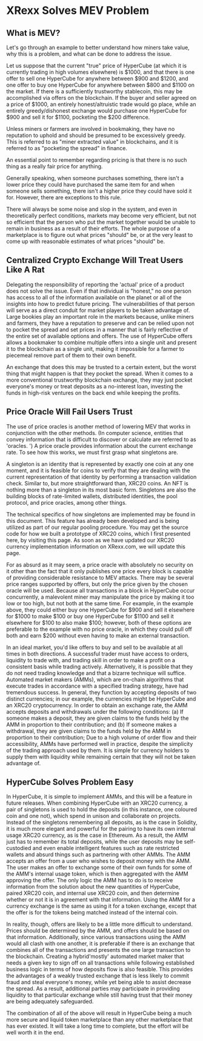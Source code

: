 # XRexx Solves MEV Problem


## What is MEV?

Let's go through an example to better understand how miners take value, why this is a problem, and what can be done to address the issue. 

Let us suppose that the current "true" price of HyperCube (at which it is currently trading in high volumes elsewhere) is $1000, and that there is one offer to sell one HyperCube for anywhere between $900 and $1200, and one offer to buy one HyperCube for anywhere between $800 and $1100 on the market. If there is a sufficiently trustworthy stablecoin, this may be accomplished via offers on the blockchain. If the buyer and seller agreed on a price of $1000, an entirely honest/altruistic trade would go place, while an entirely greedy/dishonest exchange would purchase one HyperCube for $900 and sell it for $1100, pocketing the $200 difference. 

Unless miners or farmers are involved in bookmaking, they have no reputation to uphold and should be presumed to be excessively greedy. This is referred to as "miner extracted value" in blockchains, and it is referred to as "pocketing the spread" in finance.


An essential point to remember regarding pricing is that there is no such thing as a really fair price for anything. 

Generally speaking, when someone purchases something, there isn't a lower price they could have purchased the same item for and when someone sells something, there isn't a higher price they could have sold it for. However, there are exceptions to this rule. 

There will always be some noise and slop in the system, and even in theoretically perfect conditions, markets may become very efficient, but not so efficient that the person who put the market together would be unable to remain in business as a result of their efforts. The whole purpose of a marketplace is to figure out what prices "should" be, or at the very least to come up with reasonable estimates of what prices "should" be. 


## Centralized Crypto Exchange Will Treat Users Like A Rat

Delegating the responsibility of reporting the 'actual' price of a product does not solve the issue. Even if that individual is "honest," no one person has access to all of the information available on the planet or all of the insights into how to predict future pricing. The vulnerabilities of that person will serve as a direct conduit for market players to be taken advantage of.
Large bookies play an important role in the markets because, unlike miners and farmers, they have a reputation to preserve and can be relied upon not to pocket the spread and set prices in a manner that is fairly reflective of the entire set of available options and offers. The use of HyperCube offers allows a bookmaker to combine multiple offers into a single unit and present it to the blockchain as a single unit, making it impossible for a farmer to piecemeal remove part of them to their own benefit. 

An exchange that does this may be trusted to a certain extent, but the worst thing that might happen is that they pocket the spread. When it comes to a more conventional trustworthy blockchain exchange, they may just pocket everyone's money or treat deposits as a no-interest loan, investing the funds in high-risk ventures on the back end while keeping the profits.
## Price Oracle Will Fail Users Trust

The use of price oracles is another method of lowering MEV that works in conjunction with the other methods. (In computer science, entities that convey information that is difficult to discover or calculate are referred to as 'oracles. ') A price oracle provides information about the current exchange rate. To see how this works, we must first grasp what singletons are.

A singleton is an identity that is represented by exactly one coin at any one moment, and it is feasible for coins to verify that they are dealing with the current representation of that identity by performing a transaction validation check. Similar to, but more straightforward than, XRC20 coins. An NFT is nothing more than a singleton in its most basic form. Singletons are also the building blocks of rate-limited wallets, distributed identities, the pool protocol, and price oracles, among other things.

The technical specifics of how singletons are implemented may be found in this document. This feature has already been developed and is being utilized as part of our regular pooling procedure. You may get the source code for how we built a prototype of XRC20 coins, which I first presented here, by visiting this page. As soon as we have updated our XRC20 currency implementation information on XRexx.com, we will update this page.

For as absurd as it may seem, a price oracle with absolutely no security on it other than the fact that it only publishes one price every block is capable of providing considerable resistance to MEV attacks. There may be several price ranges supported by offers, but only the price given by the chosen oracle will be used. Because all transactions in a block in HyperCube occur concurrently, a malevolent miner may manipulate the price by making it too low or too high, but not both at the same time. For example, in the example above, they could either buy one HyperCube for $900 and sell it elsewhere for $1000 to make $100 or buy one HyperCube for $1100 and sell it elsewhere for $100 to also make $100; however, both of these options are preferable to the example with no price oracle, in which they could pull off both and earn $200 without even having to make an external transaction.


In an ideal market, you'd like offers to buy and sell to be available at all times in both directions. A successful trader must have access to orders, liquidity to trade with, and trading skill in order to make a profit on a consistent basis while trading actively. Alternatively, it is possible that they do not need trading knowledge and that a bizarre technique will suffice. Automated market makers (AMMs), which are on-chain algorithms that execute trades in accordance with a specified trading strategy, have had tremendous success. In general, they function by accepting deposits of two distinct currencies; in our example, the currencies might be HyperCube and an XRC20 cryptocurrency. In order to obtain an exchange rate, the AMM accepts deposits and withdrawals under the following conditions: (a) If someone makes a deposit, they are given claims to the funds held by the AMM in proportion to their contribution; and (b) If someone makes a withdrawal, they are given claims to the funds held by the AMM in proportion to their contribution; Due to a high volume of order flow and their accessibility, AMMs have performed well in practice, despite the simplicity of the trading approach used by them. It is simple for currency holders to supply them with liquidity while remaining certain that they will not be taken advantage of.


## HyperCube Solves Problem Easy

In HyperCube, it is simple to implement AMMs, and this will be a feature in future releases. When combining HyperCube with an XRC20 currency, a pair of singletons is used to hold the deposits (in this instance, one coloured coin and one not), which spend in unison and collaborate on projects. Instead of the singletons remembering all deposits, as is the case in Solidity, it is much more elegant and powerful for the pairing to have its own internal usage XRC20 currency, as is the case in Ethereum. As a result, the AMM just has to remember its total deposits, while the user deposits may be self-custodied and even enable intelligent features such as rate restricted wallets and absurd things such as partnering with other AMMs. The AMM accepts an offer from a user who wishes to deposit money with the AMM. The user makes an offer to exchange some of their own funds for some of the AMM's internal usage token, which is then aggregated with the AMM approving the offer. The only logic the AMM has to do is to receive information from the solution about the new quantities of HyperCube, paired XRC20 coin, and internal use XRC20 coin, and then determine whether or not it is in agreement with that information. Using the AMM for a currency exchange is the same as using it for a token exchange, except that the offer is for the tokens being matched instead of the internal coin.

In reality, though, offers are likely to be a little more difficult to understand. Prices should be determined by the AMM, and offers should be based on that information. Additionally, since various transactions using the AMM would all clash with one another, it is preferable if there is an exchange that combines all of the transactions and presents the one large transaction to the blockchain. Creating a hybrid'mostly' automated market maker that needs a given key to sign off on all transactions while following established business logic in terms of how deposits flow is also feasible. This provides the advantages of a weakly trusted exchange that is less likely to commit fraud and steal everyone's money, while yet being able to assist decrease the spread. As a result, additional parties may participate in providing liquidity to that particular exchange while still having trust that their money are being adequately safeguarded.

The combination of all of the above will result in HyperCube being a much more secure and liquid token marketplace than any other marketplace that has ever existed. It will take a long time to complete, but the effort will be well worth it in the end.

